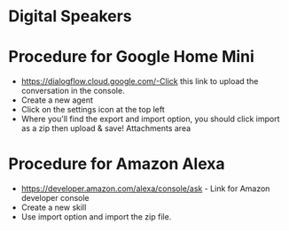 # Digital Speakers

# Procedure for Google Home Mini
 - https://dialogflow.cloud.google.com/-Click this link to upload the conversation in the console.
 - Create a new agent
 - Click on the settings icon at the top left
 - Where you'll find the export and import option, you should click import as a zip then upload & save! Attachments area

 # Procedure for Amazon Alexa
 - https://developer.amazon.com/alexa/console/ask - Link for Amazon developer console
 - Create a new skill
 - Use import option and import the zip file.
